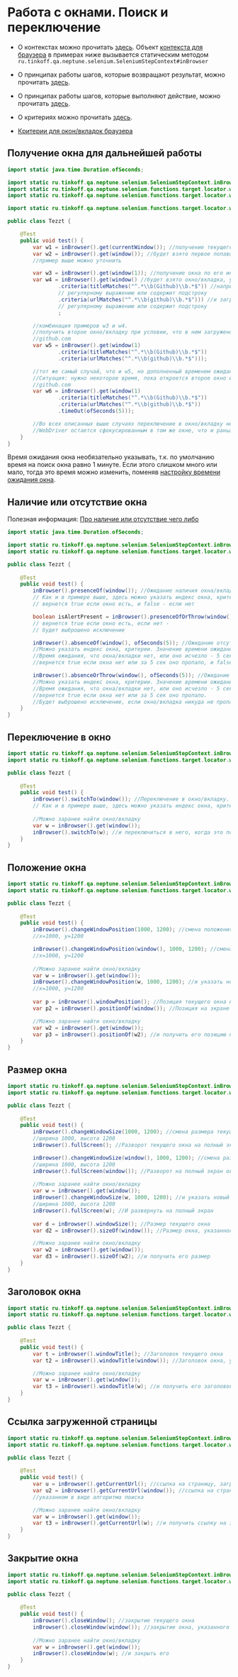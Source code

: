 # Работа с окнами. Поиск и переключение

- О контекстах можно прочитать [здесь](./../../../core.api/doc/rus/STEPS.MD#Контекст). 
  Объект [контекста для браузера](https://tinkoffcreditsystems.github.io/neptune/selenium/ru/tinkoff/qa/neptune/selenium/SeleniumStepContext.html)
  в примерах ниже вызывается статическим методом `ru.tinkoff.qa.neptune.selenium.SeleniumStepContext#inBrowser`

- О принципах работы шагов, которые возвращают результат, можно
прочитать [здесь](./../../../core.api/doc/rus/STEPS.MD#Шаги-которые-возвращают-результат).

- О принципах работы шагов, которые выполняют действие, можно
прочитать [здесь](./../../../core.api/doc/rus/STEPS.MD#Шаги-которые-выполняют-действие).

- О критериях можно прочитать [здесь](./../../../core.api/doc/rus/STEPS.MD#Критерии).
  
- [Критерии для окон/вкладок браузера](https://tinkoffcreditsystems.github.io/neptune/selenium/ru/tinkoff/qa/neptune/selenium/functions/target/locator/window/WindowCriteria.html)

## Получение окна для дальнейшей работы

```java
import static java.time.Duration.ofSeconds;

import static ru.tinkoff.qa.neptune.selenium.SeleniumStepContext.inBrowser;
import static ru.tinkoff.qa.neptune.selenium.functions.target.locator.window.GetWindowSupplier.window;
import static ru.tinkoff.qa.neptune.selenium.functions.target.locator.window.GetWindowSupplier.currentWindow;

import static ru.tinkoff.qa.neptune.selenium.functions.target.locator.window.WindowCriteria.*;

public class Tezzt {

    @Test
    public void test() {
        var w1 = inBrowser().get(currentWindow()); //получение текущего окна/вкладки
        var w2 = inBrowser().get(window()); //будет взято первое попавшееся окно/вкладка
        //пример выше можно уточнить

        var w3 = inBrowser().get(window(1)); //получение окна по его индексу, начиная с 0
        var w4 = inBrowser().get(window() //будет взято окно/вкладка, удовлетворяющая некоторому критерию
                .criteria(titleMatches("^.*\\b(Github)\\b.*$")) //например то, что заголовок страницы соответствует 
                // регулярному выражению или содержит подстроку
                .criteria(urlMatches("^.*\\b(github)\\b.*$"))) //и загруженная ссылка соответствует
                // регулярному выражению или содержит подстроку
                ;

        //комбинация примеров w3 и w4. 
        //получить второе окно/вкладку при условии, что в нем загружено что-то похожее на 
        //github.com
        var w5 = inBrowser().get(window(1)
                .criteria(titleMatches("^.*\\b(Github)\\b.*$"))
                .criteria(urlMatches("^.*\\b(github)\\b.*$")));

        //тот же самый случай, что и w5, но дополненный временем ожидания.
        //Ситуация: нужно некоторое время, пока откроется второе окно и в нем загрузится что-то похожее на 
        //github.com
        var w6 = inBrowser().get(window(1)
                .criteria(titleMatches("^.*\\b(Github)\\b.*$"))
                .criteria(urlMatches("^.*\\b(github)\\b.*$"))
                .timeOut(ofSeconds(5)));

        //Во всех описанных выше случаях переключение в окно/вкладку не происходит,
        //WebDriver остается сфокусированным в том же окне, что и раньше
    }
}
```

Время ожидания окна необязательно указывать, т.к. по умолчанию время на поиск окна равно 1 минуте. Если этого слишком 
много или мало, тогда это время можно изменить, поменяв [настройку времени ожидания окна](./SETTINGS.MD#Ожидание-окна).

## Наличие или отсутствие окна

Полезная информация: [Про наличие или отсутствие чего либо](./../../../core.api/doc/rus/STEPS.MD#Присутствие-и-отсутствие)


```java
import static java.time.Duration.ofSeconds;

import static ru.tinkoff.qa.neptune.selenium.SeleniumStepContext.inBrowser;
import static ru.tinkoff.qa.neptune.selenium.functions.target.locator.window.GetWindowSupplier.*;

public class Tezzt {
    
    @Test
    public void test() {
        inBrowser().presenceOf(window()); //Ожидание наличия окна/вкладки. 
        // Как и в примере выше, здесь можно указать индекс окна, критерии и время ожидания
        // вернется true если окно есть, и false - если нет

        boolean isAlertPresent = inBrowser().presenceOfOrThrow(window());
        // вернется true если окно есть, если нет - 
        // будет выброшено исключение

        inBrowser().absenceOf(window(), ofSeconds(5)); //Ожидание отсутствия окна. 
        //Можно указать индекс окна, критерии. Значение времени ожидания, переданное через .timeOut, игнорируется.
        //Время ожидания, что окна/вкладки нет, или оно исчезло - 5 сек
        //вернется true если окна нет или за 5 сек оно пропало, и false - если оно все еще здесь

        inBrowser().absenceOrThrow(window(), ofSeconds(5)); //Ожидание отсутствия окна. 
        //Можно указать индекс окна, критерии. Значение времени ожидания, переданное через .timeOut, игнорируется.
        //Время ожидания, что окна/вкладки нет, или оно исчезло - 5 сек
        //вернется true если окна нет или за 5 сек оно пропало.
        //Будет выброшено исключение, если окно/вкладка никуда не пропало
    }
}
```

## Переключение в окно

```java
import static ru.tinkoff.qa.neptune.selenium.SeleniumStepContext.inBrowser;
import static ru.tinkoff.qa.neptune.selenium.functions.target.locator.window.GetWindowSupplier.*;

public class Tezzt {
    
    @Test
    public void test() {
        inBrowser().switchTo(window()); //Переключение в окно/вкладку.
        // Как и в примере выше, здесь можно указать индекс окна, критерии и время ожидания.
        
        //Можно заранее найти окно/вкладку
        var w = inBrowser().get(window());
        inBrowser().switchTo(w); //и переключиться в него, когда это потребуется
    }
}
```

## Положение окна

```java
import static ru.tinkoff.qa.neptune.selenium.SeleniumStepContext.inBrowser;
import static ru.tinkoff.qa.neptune.selenium.functions.target.locator.window.GetWindowSupplier.*;

public class Tezzt {
    
    @Test
    public void test() {
        inBrowser().changeWindowPosition(1000, 1200); //смена положения на экране текущего окна
        //x=1000, y=1200

        inBrowser().changeWindowPosition(window(), 1000, 1200); //смена положения на экране окна, указанного в виде алгоритма поиска
        //x=1000, y=1200
        
        //Можно заранее найти окно/вкладку
        var w = inBrowser().get(window());
        inBrowser().changeWindowPosition(w, 1000, 1200); //и указать новое положение на экране
        //x=1000, y=1200
        
        var p = inBrowser().windowPosition(); //Позиция текущего окна на экране
        var p2 = inBrowser().positionOf(window()); //Позиция на экране окна, указанного в виде алгоритма поиска

        //Можно заранее найти окно/вкладку
        var w2 = inBrowser().get(window());
        var p3 = inBrowser().positionOf(w2); //и получить его позицию на экране
    }
}
```

## Размер окна

```java
import static ru.tinkoff.qa.neptune.selenium.SeleniumStepContext.inBrowser;
import static ru.tinkoff.qa.neptune.selenium.functions.target.locator.window.GetWindowSupplier.*;

public class Tezzt {
    
    @Test
    public void test() {
        inBrowser().changeWindowSize(1000, 1200); //смена размера текущего окна
        //ширина 1000, высота 1200
        inBrowser().fullScreen(); //Разворот текущего окна на полный экран

        inBrowser().changeWindowSize(window(), 1000, 1200); //смена размера окна, указанного в виде алгоритма поиска
        //ширина 1000, высота 1200
        inBrowser().fullScreen(window()); //Разворот на полный экран окна, указанного в виде алгоритма поиска
        
        //Можно заранее найти окно/вкладку
        var w = inBrowser().get(window());
        inBrowser().changeWindowSize(w, 1000, 1200); //и указать новый размер
        //ширина 1000, высота 1200
        inBrowser().fullScreen(w); //И развернуть на полный экран
        
        var d = inBrowser().windowSize(); //Размер текущего окна
        var d2 = inBrowser().sizeOf(window()); //Размер окна, указанного в виде алгоритма поиска

        //Можно заранее найти окно/вкладку
        var w2 = inBrowser().get(window());
        var d3 = inBrowser().sizeOf(w2); //и получить его размер
    }
}
```

## Заголовок окна

```java
import static ru.tinkoff.qa.neptune.selenium.SeleniumStepContext.inBrowser;
import static ru.tinkoff.qa.neptune.selenium.functions.target.locator.window.GetWindowSupplier.*;

public class Tezzt {
    
    @Test
    public void test() {
        var t = inBrowser().windowTitle(); //Заголовок текущего окна
        var t2 = inBrowser().windowTitle(window()); //Заголовок окна, указанного в виде алгоритма поиска

        //Можно заранее найти окно/вкладку
        var w = inBrowser().get(window());
        var t3 = inBrowser().windowTitle(w); //и получить его заголовок
    }
}
```

## Ссылка загруженной страницы

```java
import static ru.tinkoff.qa.neptune.selenium.SeleniumStepContext.inBrowser;
import static ru.tinkoff.qa.neptune.selenium.functions.target.locator.window.GetWindowSupplier.*;

public class Tezzt {
    
    @Test
    public void test() {
        var u = inBrowser().getCurrentUrl(); //ссылка на страницу, загруженную в текущем окне/вкладке
        var u2 = inBrowser().getCurrentUrl(window()); //ссылка на страницу, загруженную в окне/вкладке, 
        //указанном в виде алгоритма поиска

        //Можно заранее найти окно/вкладку
        var w = inBrowser().get(window());
        var t3 = inBrowser().getCurrentUrl(w); //и получить ссылку на загруженную страницу
    }
}
```

## Закрытие окна

```java
import static ru.tinkoff.qa.neptune.selenium.SeleniumStepContext.inBrowser;
import static ru.tinkoff.qa.neptune.selenium.functions.target.locator.window.GetWindowSupplier.*;

public class Tezzt {
    
    @Test
    public void test() {
        inBrowser().closeWindow(); //закрытие текущего окна
        inBrowser().closeWindow(window()); //закрытие окна, указанного в виде алгоритма поиска     
        
        //Можно заранее найти окно/вкладку
        var w = inBrowser().get(window());
        inBrowser().closeWindow(w); //и закрыть его
    }
}
```